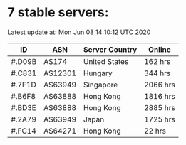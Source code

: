 # 7 stable servers:

Latest update at: Mon Jun 08 14:10:12 UTC 2020

| ID | ASN | Server Country | Online |
| -- | --- | -------------- | ------ |
| #.D09B | AS174 | United States | 162 hrs |
| #.C831 | AS12301 | Hungary | 344 hrs |
| #.7F1D | AS63949 | Singapore | 2066 hrs |
| #.B6F8 | AS63888 | Hong Kong | 1816 hrs |
| #.BD3E | AS63888 | Hong Kong | 2885 hrs |
| #.2A79 | AS63949 | Japan | 1725 hrs |
| #.FC14 | AS64271 | Hong Kong | 22 hrs |

